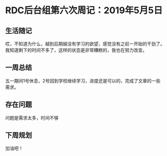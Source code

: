 # RDC后台组第六次周记：2019年5月5日

## 生活随记

哎，不知道为什么，越到后期越没有学习的欲望，感觉没有之前一开始的干劲了。我知道剩下的时间不多了，这样的状态是非常糟糕的，我也在努力改变。

## 一周总结

五一期间1号休息，2号回到学校继续学习，进度还是可以的，完成了文章的一些需求。

## 存在问题

问题是需求太多，时间不够

## 下周规划

加油吧！